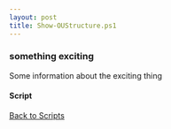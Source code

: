 ```yaml
---
layout: post
title: Show-OUStructure.ps1
---
```


### something exciting

Some information about the exciting thing

#### Script

<script src="https://gist-it.appspot.com/github.com/BanterBoy/scripts-blog/blob/master/PowerShell/scripts/activeDirectory/Show-OUStructure.ps1"></script>

<a href="/menu/_pages/scripts.html">Back to Scripts</a>
